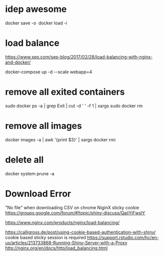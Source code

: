 # idep awesome

docker save -o <save image to path> <image name>
docker load -i <path to image tar file>

# load balance 
https://www.sep.com/sep-blog/2017/02/28/load-balancing-with-nginx-and-docker/

docker-compose up -d --scale webapp=4

# remove all exited containers
sudo docker ps -a | grep Exit | cut -d ' ' -f 1 | xargs sudo docker rm

# remove all images
docker images -a | awk '{print $3}' | xargs docker rmi

# delete all 
docker system prune -a


# Download Error
"No file" when downloading CSV on chrome 
NiginX sticky cookie 
https://groups.google.com/forum/#!topic/shiny-discuss/QajiYiFwsIY

https://www.nginx.com/products/nginx/load-balancing/

https://calligross.de/post/using-cookie-based-authentication-with-shiny/
cookie based sticky session is required 
https://support.rstudio.com/hc/en-us/articles/213733868-Running-Shiny-Server-with-a-Proxy
http://nginx.org/en/docs/http/load_balancing.html